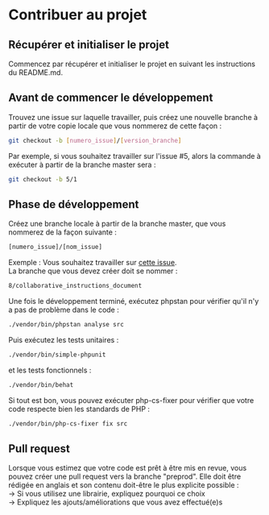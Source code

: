 # Contribuer au projet

## Récupérer et initialiser le projet
Commencez par récupérer et initialiser le projet en suivant les instructions du README.md.

## Avant de commencer le développement
Trouvez une issue sur laquelle travailler, puis créez une nouvelle branche à partir de votre copie locale que vous
nommerez de cette façon :
``` bash
git checkout -b [numero_issue]/[version_branche]
```
Par exemple, si vous souhaitez travailler sur l'issue #5, alors la commande à exécuter à partir de la branche master
sera :
``` bash
git checkout -b 5/1
```

## Phase de développement
Créez une branche locale à partir de la branche master, que vous nommerez de la façon suivante :  
``` bash
[numero_issue]/[nom_issue]
```
Exemple :
Vous souhaitez travailler sur [cette issue](https://github.com/FloStn/P8/issues/8).  
La branche que vous devez créer doit se nommer :  
``` bash
8/collaborative_instructions_document
```
Une fois le développement terminé, exécutez phpstan pour vérifier qu'il n'y a pas de problème dans le code :
``` bash
./vendor/bin/phpstan analyse src
```
Puis exécutez les tests unitaires :
``` bash
./vendor/bin/simple-phpunit
```
et les tests fonctionnels :
``` bash
./vendor/bin/behat
```
Si tout est bon, vous pouvez exécuter php-cs-fixer pour vérifier que votre code respecte bien les standards de PHP :
``` bash
./vendor/bin/php-cs-fixer fix src
```

## Pull request
Lorsque vous estimez que votre code est prêt à être mis en revue, vous pouvez créer une pull request vers la
branche "preprod".
Elle doit être rédigée en anglais et son contenu doit-être le plus explicite possible :  
→ Si vous utilisez une librairie, expliquez pourquoi ce choix  
→ Expliquez les ajouts/améliorations que vous avez effectué(e)s